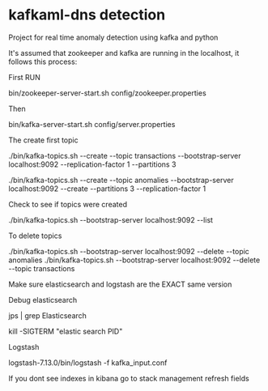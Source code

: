 # kafkaml-dns detection

Project for real time anomaly detection using kafka and python

It's assumed that zookeeper and kafka are running in the localhost, it follows this process:

First RUN 

bin/zookeeper-server-start.sh config/zookeeper.properties

Then 

bin/kafka-server-start.sh config/server.properties

The create first topic 

./bin/kafka-topics.sh --create --topic transactions --bootstrap-server localhost:9092 --replication-factor 1 --partitions 3 

./bin/kafka-topics.sh --create --topic anomalies --bootstrap-server localhost:9092 --create --partitions 3 --replication-factor 1

Check to see if topics were created 

./bin/kafka-topics.sh --bootstrap-server localhost:9092 --list 

To delete topics 

./bin/kafka-topics.sh --bootstrap-server localhost:9092 --delete --topic anomalies 
./bin/kafka-topics.sh --bootstrap-server localhost:9092 --delete --topic transactions 


Make sure elasticsearch and logstash are the EXACT same version 

Debug elasticsearch

jps | grep Elasticsearch

kill -SIGTERM "elastic search PID"

Logstash 

logstash-7.13.0/bin/logstash -f kafka_input.conf

If you dont see indexes in kibana go to stack management refresh fields